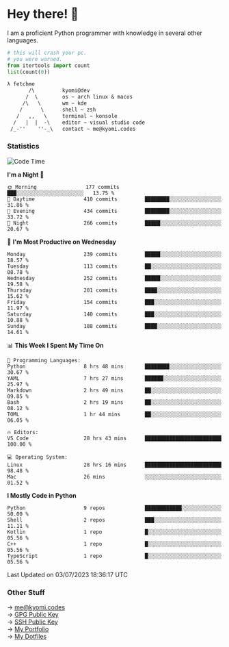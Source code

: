 # Hey there! 👋

I am a proficient Python programmer with knowledge in several other languages.

```py
# this will crash your pc.
# you were warned.
from itertools import count
list(count(0))
```

```txt
λ fetchme
       /\         kyomi@dev
      /  \        os ~ arch linux & macos
     /\   \       wm ~ kde
    /      \      shell ~ zsh
   /   ,,   \     terminal ~ konsole
  /   |  |  -\    editor ~ visual studio code
 /_-''    ''-_\   contact ~ me@kyomi.codes
```

### Statistics
<!--START_SECTION:waka-->
![Code Time](http://img.shields.io/badge/Code%20Time-210%20hrs%2054%20mins-blue)

**I'm a Night 🦉** 

```text
🌞 Morning                177 commits         ███░░░░░░░░░░░░░░░░░░░░░░   13.75 % 
🌆 Daytime                410 commits         ████████░░░░░░░░░░░░░░░░░   31.86 % 
🌃 Evening                434 commits         ████████░░░░░░░░░░░░░░░░░   33.72 % 
🌙 Night                  266 commits         █████░░░░░░░░░░░░░░░░░░░░   20.67 % 
```
📅 **I'm Most Productive on Wednesday** 

```text
Monday                   239 commits         █████░░░░░░░░░░░░░░░░░░░░   18.57 % 
Tuesday                  113 commits         ██░░░░░░░░░░░░░░░░░░░░░░░   08.78 % 
Wednesday                252 commits         █████░░░░░░░░░░░░░░░░░░░░   19.58 % 
Thursday                 201 commits         ████░░░░░░░░░░░░░░░░░░░░░   15.62 % 
Friday                   154 commits         ███░░░░░░░░░░░░░░░░░░░░░░   11.97 % 
Saturday                 140 commits         ███░░░░░░░░░░░░░░░░░░░░░░   10.88 % 
Sunday                   188 commits         ████░░░░░░░░░░░░░░░░░░░░░   14.61 % 
```


📊 **This Week I Spent My Time On** 

```text
💬 Programming Languages: 
Python                   8 hrs 48 mins       ████████░░░░░░░░░░░░░░░░░   30.67 % 
YAML                     7 hrs 27 mins       ██████░░░░░░░░░░░░░░░░░░░   25.97 % 
Markdown                 2 hrs 49 mins       ██░░░░░░░░░░░░░░░░░░░░░░░   09.85 % 
Bash                     2 hrs 19 mins       ██░░░░░░░░░░░░░░░░░░░░░░░   08.12 % 
TOML                     1 hr 44 mins        ██░░░░░░░░░░░░░░░░░░░░░░░   06.05 % 

🔥 Editors: 
VS Code                  28 hrs 43 mins      █████████████████████████   100.00 % 

💻 Operating System: 
Linux                    28 hrs 16 mins      █████████████████████████   98.48 % 
Mac                      26 mins             ░░░░░░░░░░░░░░░░░░░░░░░░░   01.52 % 
```

**I Mostly Code in Python** 

```text
Python                   9 repos             ████████████░░░░░░░░░░░░░   50.00 % 
Shell                    2 repos             ███░░░░░░░░░░░░░░░░░░░░░░   11.11 % 
Kotlin                   1 repo              █░░░░░░░░░░░░░░░░░░░░░░░░   05.56 % 
C++                      1 repo              █░░░░░░░░░░░░░░░░░░░░░░░░   05.56 % 
TypeScript               1 repo              █░░░░░░░░░░░░░░░░░░░░░░░░   05.56 % 
```




 Last Updated on 03/07/2023 18:36:17 UTC
<!--END_SECTION:waka-->

### Other Stuff

→ [me@kyomi.codes](mailto:me@kyomi.codes)\
→ [GPG Public Key](https://github.com/bitterteriyaki.gpg)\
→ [SSH Public Key](https://github.com/bitterteriyaki.keys)\
→ [My Portfolio](https://kyomi.codes)\
→ [My Dotfiles](https://github.com/bitterteriyaki/dotfiles)
